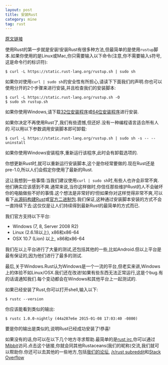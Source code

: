 ```yaml
---
layout: post
title: 安装Rust
category: mine
tag: rust
---
```


[原文链接][from]

使用Rust的第一步就是安装!安装Rust有很多种方法,但最简单的是使用`rustup`脚本.如果你使用的是Linux或Mac,你只需要输入以下命令(注意,你不需要输入`$`符号,这是命令行的标识符):

    $ curl -L https://static.rust-lang.org/rustup.sh | sudo sh

如果你对使用`curl | sudo sh`的安全性有所担心,请读下下面我们的声明.你也可以使用分开的2个步骤来进行安装,并且检查我们的安装脚本:

    $ curl -L https://static.rust-lang.org/rustup.sh -O
    $ sudo sh rustup.sh

如果你使用Windows,请下载[32位安装程序][32bit for win]或[64位安装程序][64bit for win]进行安装.

如果你决定不再使用Rust了,我们有些遗憾,但还好.没有一种编程语言适合所有人的.可以用以下参数调用安装脚本即可卸载:

    $ curl -L https://static.rust-lang.org/rustup.sh | sudo sh -s -- --uninstall

如果你使用Windows安装程序,重新运行该程序,此时会有卸载选项的.

你想更新Rust时,就可以重新运行安装脚本,这个是你经常要做的.现在Rust还是pre-1.0,所以人们会假定你使用了最新的Rust.

这让我想到一些事情:当我们建议使用`curl | sudo sh`时,有些人也许会非常不爽.他们确实应该感到不爽.通常来说,当你这样做时,你信任那些维护Rust的人不会破坏你的电脑做些不好的事情.这个想法是非常好的!但如果你对这样觉得非常不爽,可以看下[从源码构建Rust][building rust from source]或[官方二进制包][official binary].我们保证,这种通过安装脚本安装的方式不会一直持续下去:这仅仅是让人们持续得到最新Rust的最简单的方式而已.

我们官方支持以下平台:

* Windows (7, 8, Server 2008 R2)
* Linux (2.6.18以上), x86和x86-64
* OSX 10.7 (Lion) 以上, x86和x86-64

我们在以上平台进行了大量的测试,还包括其他的一些,比如Android.但以上平台是最有保证的,因为他们进行了最多的测试.

最后,关于Windows.Rust认为Windows是一个一流的平台,但老实来讲,Windows上的体验不如Linux/OSX.我们还在改进!如果有些东西无法正常运行,这是个bug.有的话请通知我们.每个变动都会在Windows和其他平台上一起测试的.

如果已经安装了Rust,你可以打开shell,输入以下:

    $ rustc --version

你应该能看到类似的输出:

    $ rustc 1.0.0-nightly (44a287e6e 2015-01-08 17:03:40 -0800)

要是你的输出是类似的,说明Rust已经成功安装了!恭喜!

如果没有的话,你可以在以下几个地方寻求帮助.最简单的是[rust irc][rust irc],你可以通过[Mibbit][mibbit]访问.点击这个链接,你就会同其他Rustaceans(我们的昵称)交流,我们就可以帮助你.你还可以去其他的一些地方,包括[我们的论坛][forum], [/r/rust subreddit][reddit]和[Stack Overflow][stack overflow]

[from]: http://doc.rust-lang.org/book/installing-rust.html
[32bit for win]: https://static.rust-lang.org/dist/rust-nightly-i686-pc-windows-gnu.exe
[64bit for win]: https://static.rust-lang.org/dist/rust-nightly-x86_64-pc-windows-gnu.exe
[building rust from source]: https://github.com/rust-lang/rust#building-from-source
[official binary]: http://www.rust-lang.org/install.html
[rust irc]: irc://irc.mozilla.org/#rust
[mibbit]: http://chat.mibbit.com/?server=irc.mozilla.org&channel=%23rust
[forum]: http://discuss.rust-lang.org
[reddit]: http://www.reddit.com/r/rust
[stack overflow]: http://stackoverflow.com/questions/tagged/rust
